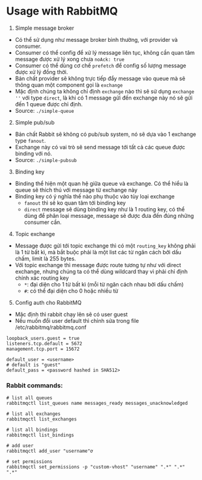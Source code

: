 # Usage with RabbitMQ

1. Simple message broker
- Có thể sử dụng như message broker bình thường, với provider và consumer.
- Consumer có thể config để xử lý message liên tục, không cần quan tâm message được xử lý xong chưa `noAck: true`
- Consumer có thể dùng cơ chế `prefetch` để config số lượng message được xử lý đồng thời.
- Bản chất provider sẽ không trực tiếp đẩy message vào queue mà sẽ thông quan một component gọi là `exchange`
- Mặc định chúng ta không chỉ định `exchange` nào thì sẽ sử dụng `exchange ''` với type `direct`, là khi có 1 message gửi đến exchange này nó sẽ gửi đến 1 queue được chỉ định.
- Source: `./simple-queue`


2. Simple pub/sub
- Bản chất Rabbit sẽ không có pub/sub system, nó sẽ dựa vào 1 exchange type `fanout`.
- Exchange này có vai trò sẽ send message tới tất cả các queue được binding với nó.
- Source: `./simple-pubsub`

3. Binding key
- Binding thể hiện một quan hệ giữa queue và exchange. Có thể hiểu là queue sẽ thích thú với message từ exchange này
- Binding key có ý nghĩa thế nào phụ thuộc vào tùy loại exchange
    - `fanout` thì sẽ ko quan tâm tới binding key
    - `direct` message sẽ dùng binding key như là 1 routing key, có thể dùng để phân loại message, message sẽ được đưa đến đúng những consumer cần.

4. Topic exchange
- Message được gửi tới topic exchange thì có một `routing_key` không phải là 1 từ bất kì, mà bắt buộc phải là một list các từ ngăn cách bởi dấu chấm, limit là 255 bytes.
- Với topic exchange thì message được route tương tự như với direct exchange, nhưng chúng ta có thể dùng wildcard thay vì phải chỉ định chính xác routing key
    - `*`: đại diện cho 1 từ bất kì (mỗi từ ngăn cách nhau bởi dấu chấm)
    - `#`: có thể đại diện cho 0 hoặc nhiều từ

5. Config auth cho RabbitMQ
- Mặc định thì rabbit chạy lên sẽ có user guest
- Nếu muốn đổi user default thì chỉnh sửa trong file /etc/rabbitmq/rabbitmq.conf
```
loopback_users.guest = true
listeners.tcp.default = 5672
management.tcp.port = 15672

default_user = <username>
# default is "guest"
default_pass = <password hashed in SHA512>
```

### Rabbit commands:
```
# list all queues
rabbitmqctl list_queues name messages_ready messages_unacknowledged

# list all exchanges
rabbitmqctl list_exchanges

# list all bindings
rabbitmqctl list_bindings

# add user
rabbitmqctl add_user "username"ơ

# set permissions
rabbitmqctl set_permissions -p "custom-vhost" "username" ".*" ".*" ".*"
```